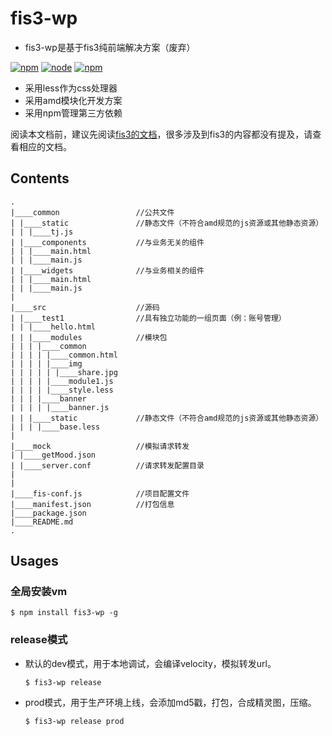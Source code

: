 # fis3-wp
- fis3-wp是基于fis3纯前端解决方案（废弃）

[![npm](https://img.shields.io/npm/v/fis3-wp.svg)](https://www.npmjs.com/package/fis3-wp)
[![node](https://img.shields.io/node/v/fis3-wp.svg)](https://nodejs.org/en/)
[![npm](https://img.shields.io/npm/dt/fis3-wp.svg)](https://www.npmjs.com/package/fis3-wp)

* 采用less作为css处理器
* 采用amd模块化开发方案
* 采用npm管理第三方依赖

阅读本文档前，建议先阅读[fis3的文档](http://fis.baidu.com/fis3/docs/beginning/intro.html)，很多涉及到fis3的内容都没有提及，请查看相应的文档。


## Contents

```
.
|____common					//公共文件
| |____static				//静态文件（不符合amd规范的js资源或其他静态资源）
| | |____tj.js
| |____components			//与业务无关的组件
| | |____main.html
| | |____main.js
| |____widgets				//与业务相关的组件
| | |____main.html
| | |____main.js
|
|____src					//源码
| |____test1				//具有独立功能的一组页面（例：账号管理）
| | |____hello.html
| | |____modules			//模块包
| | | |____common
| | | | |____common.html
| | | | |____img
| | | | | |____share.jpg
| | | | |____module1.js
| | | | |____style.less
| | | |____banner
| | | | |____banner.js
| | |____static				//静态文件（不符合amd规范的js资源或其他静态资源）
| | | |____base.less
|
|____mock					//模拟请求转发
| |____getMood.json
| |____server.conf			//请求转发配置目录
|
|
|____fis-conf.js			//项目配置文件
|____manifest.json			//打包信息
|____package.json			
|____README.md				
.
```

## Usages

### 全局安装vm

``` shell
$ npm install fis3-wp -g
```

### release模式
* 默认的dev模式，用于本地调试，会编译velocity，模拟转发url。

	``` shell
	$ fis3-wp release
	```
* prod模式，用于生产环境上线，会添加md5戳，打包，合成精灵图，压缩。

	``` shell
	$ fis3-wp release prod
	```
